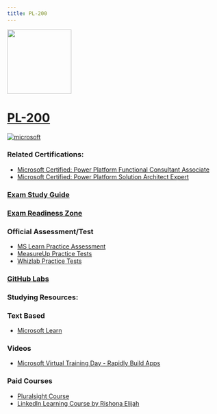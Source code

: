 ```yaml
---
title: PL-200
---
```


<img src="/pl-200.png" width="150" height="150">

# [PL-200](https://learn.microsoft.com/certifications/exams/pl-200)

<a href='https://learn.microsoft.com/en-us/certifications/browse/?type=role-based&levels=intermediate' target="_blank"><img alt='microsoft' src='https://img.shields.io/badge/associate-100000?style=for-the-badge&logo=microsoft&logoColor=white&labelColor=0078D4&color=212221'/></a> 

### Related Certifications:
- [Microsoft Certified: Power Platform Functional Consultant Associate](https://learn.microsoft.com/en-us/certifications/power-platform-functional-consultant-associate)
- [Microsoft Certified: Power Platform Solution Architect Expert](https://learn.microsoft.com/en-us/certifications/power-platform-solution-architect-expert)

### [Exam Study Guide](https://aka.ms/pl200-studyguide)
### [Exam Readiness Zone](https://learn.microsoft.com/en-us/shows/exam-readiness-zone/preparing-for-pl-200-configure-microsoft-dataverse-1-of-6/)

### Official Assessment/Test
- [MS Learn Practice Assessment](https://learn.microsoft.com/certifications/exams/pl-200/practice/assessment?assessment-type=practice&assessmentId=64)
- [MeasureUp Practice Tests](https://www.measureup.com/microsoft-practice-test-pl-200-microsoft-power-platform-functional-consultant.html#44)
- [Whizlab Practice Tests](https://www.whizlabs.com/microsoft-power-functional-consultant-pl-200-certification/)

### [GitHub Labs](https://github.com/MicrosoftLearning/PL-200-Power-Platform-Functional-Consultant/tree/master/Instructions/Labs)

### Studying Resources:

### Text Based
- [Microsoft Learn](https://learn.microsoft.com/certifications/exams/pl-200)
### Videos
- [Microsoft Virtual Training Day - Rapidly Build Apps](https://events.microsoft.com/en-us/allevents/?language=English&clientTimeZone=1&search=Microsoft%20Power%20Platform%20Virtual%20Training%20Day:%20Rapidly%20Build%20Apps)
### Paid Courses
- [Pluralsight Course](https://www.pluralsight.com/paths/microsoft-power-platform-functional-consultant-pl-200)
- [LinkedIn Learning Course by Rishona Elijah](https://www.linkedin.com/learning/cert-prep-power-platform-functional-consultant-associate-pl-200)

